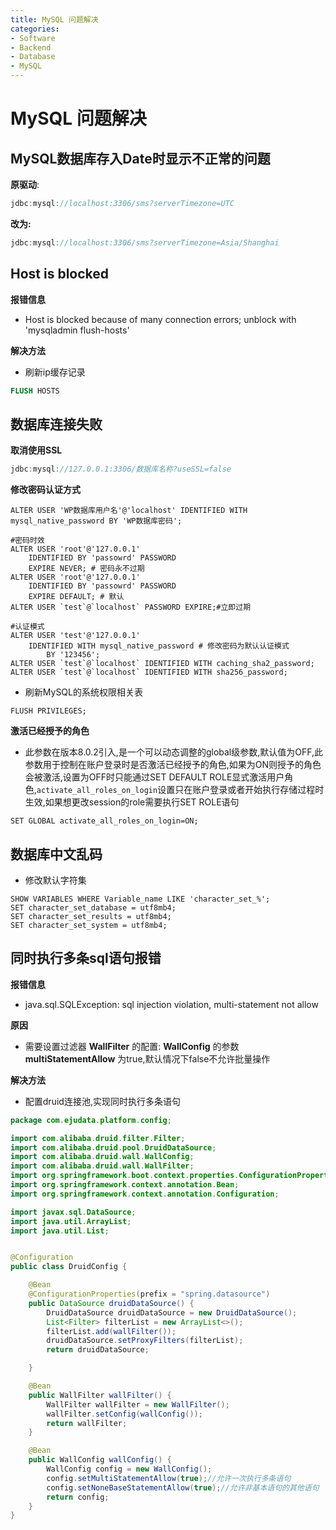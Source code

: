 ```yaml
---
title: MySQL 问题解决
categories:
- Software
- Backend
- Database
- MySQL
---
```

# MySQL 问题解决

## MySQL数据库存入Date时显示不正常的问题

**原驱动**:

```java
jdbc:mysql://localhost:3306/sms?serverTimezone=UTC
```

**改为:**

```java
jdbc:mysql://localhost:3306/sms?serverTimezone=Asia/Shanghai
```

## Host is blocked

**报错信息**

- Host is blocked because of many connection errors; unblock with 'mysqladmin flush-hosts'

**解决方法**

- 刷新ip缓存记录

```sql
FLUSH HOSTS
```

## 数据库连接失败

**取消使用SSL**

```java
jdbc:mysql://127.0.0.1:3306/数据库名称?useSSL=false
```

**修改密码认证方式**

```mysql
ALTER USER 'WP数据库用户名'@'localhost' IDENTIFIED WITH mysql_native_password BY 'WP数据库密码';

#密码时效
ALTER USER 'root'@'127.0.0.1'
    IDENTIFIED BY 'passowrd' PASSWORD
    EXPIRE NEVER; # 密码永不过期
ALTER USER 'root'@'127.0.0.1'
    IDENTIFIED BY 'passowrd' PASSWORD
    EXPIRE DEFAULT; # 默认
ALTER USER `test`@`localhost` PASSWORD EXPIRE;#立即过期

#认证模式
ALTER USER 'test'@'127.0.0.1'
    IDENTIFIED WITH mysql_native_password # 修改密码为默认认证模式
        BY '123456';
ALTER USER `test`@`localhost` IDENTIFIED WITH caching_sha2_password;
ALTER USER `test`@`localhost` IDENTIFIED WITH sha256_password;
```

- 刷新MySQL的系统权限相关表

```mysql
FLUSH PRIVILEGES;
```

**激活已经授予的角色**

- 此参数在版本8.0.2引入,是一个可以动态调整的global级参数,默认值为OFF,此参数用于控制在账户登录时是否激活已经授予的角色,如果为ON则授予的角色会被激活,设置为OFF时只能通过SET DEFAULT ROLE显式激活用户角色,`activate_all_roles_on_login`设置只在账户登录或者开始执行存储过程时生效,如果想更改session的role需要执行SET ROLE语句

```mysql
SET GLOBAL activate_all_roles_on_login=ON;
```

## 数据库中文乱码

- 修改默认字符集

```mysql
SHOW VARIABLES WHERE Variable_name LIKE 'character_set_%';
SET character_set_database = utf8mb4;
SET character_set_results = utf8mb4;
SET character_set_system = utf8mb4;
```

## 同时执行多条sql语句报错

**报错信息**

-  java.sql.SQLException: sql injection violation, multi-statement not allow

**原因**

- 需要设置过滤器 **WallFilter** 的配置: **WallConfig** 的参数 **multiStatementAllow** 为true,默认情况下false不允许批量操作

**解决方法**

- 配置druid连接池,实现同时执行多条语句

```java
package com.ejudata.platform.config;

import com.alibaba.druid.filter.Filter;
import com.alibaba.druid.pool.DruidDataSource;
import com.alibaba.druid.wall.WallConfig;
import com.alibaba.druid.wall.WallFilter;
import org.springframework.boot.context.properties.ConfigurationProperties;
import org.springframework.context.annotation.Bean;
import org.springframework.context.annotation.Configuration;

import javax.sql.DataSource;
import java.util.ArrayList;
import java.util.List;


@Configuration
public class DruidConfig {

    @Bean
    @ConfigurationProperties(prefix = "spring.datasource")
    public DataSource druidDataSource() {
        DruidDataSource druidDataSource = new DruidDataSource();
        List<Filter> filterList = new ArrayList<>();
        filterList.add(wallFilter());
        druidDataSource.setProxyFilters(filterList);
        return druidDataSource;

    }

    @Bean
    public WallFilter wallFilter() {
        WallFilter wallFilter = new WallFilter();
        wallFilter.setConfig(wallConfig());
        return wallFilter;
    }

    @Bean
    public WallConfig wallConfig() {
        WallConfig config = new WallConfig();
        config.setMultiStatementAllow(true);//允许一次执行多条语句
        config.setNoneBaseStatementAllow(true);//允许非基本语句的其他语句
        return config;
    }
}
```

